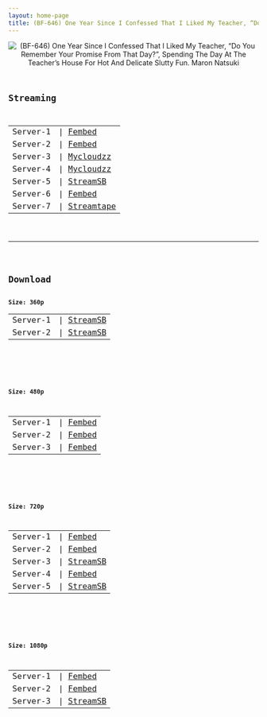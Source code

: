 ```yaml
---
layout: home-page
title: (BF-646) One Year Since I Confessed That I Liked My Teacher, “Do You Remember Your Promise From That Day?”, Spending The Day At The Teacher’s House For Hot And Delicate Slutty Fun. Maron Natsuki
---
```

<center>
<img src="https://blogger.googleusercontent.com/img/a/AVvXsEgkRpr-rwRJ7wa_AEpmRNh_3hzu3Si84-lrPO4XI-gvVoniZGrA9Stz5gqpebdHPfFB5tdQYGsHPzuM7ubl-flmh9Q6PYwqbAIHsN5zHww8tqDh6eyCmOMBp-eL3r4GerQU8bklmG3UMH6kK9NFPAeTxeR4XM0iUNa1OpVav7rnztsHbPVsUkloo3zb=s16000" alt="(BF-646) One Year Since I Confessed That I Liked My Teacher, “Do You Remember Your Promise From That Day?”, Spending The Day At The Teacher’s House For Hot And Delicate Slutty Fun. Maron Natsuki">
</center>
<pre><code>
<h2>Streaming</h2>
<table><tbody>
<tr>
<td>Server-1</td>
<td>| <a href="https://www.watchjavnow.xyz/f/e-7gls-lp3yp3dd" target="_blank">Fembed</a></td>
</tr>
<tr>
<td>Server-2</td>
<td>| <a href="https://fakyutube.com/f/83drqu8l33e2-g0" target="_blank">Fembed</a></td>
</tr>
<tr>
<td>Server-3</td>
<td>| <a href="https://mycloudzz.com/v/y5w-qcem47wm6n8" target="_blank">Mycloudzz</a></td>
</tr>
<tr>
<td>Server-4</td>
<td>| <a href="https://mycloudzz.com/v/1jyqzcj5pn327kq" target="_blank">Mycloudzz</a></td>
</tr>
<tr>
<td>Server-5</td>
<td>| <a href="https://embed.casa/e/ui3vnkv93sm5.html" target="_blank">StreamSB</a></td>
</tr>
<tr>
<td>Server-6</td>
<td>| <a href="https://javpoll.com/f/42885bzy03dqgq7" target="_blank">Fembed</a></td>
</tr>
<tr>
<td>Server-7</td>
<td>| <a href="https://strtape.cloud/v/Lep9y93GrvCR0Or/BF-646-SEXTB.NET-10292021.mp4" target="_blank">Streamtape</a></td>
</tr>
</tbody></table>

<hr />

<h2>Download</h2>
<b>Size: 360p</b>
<table><tbody>
<tr>
<td>Server-1</td>
<td>| <a target="_blank" href="https://javside.com/d/e3rrx4yqpsm7.html">StreamSB</a></td>
</tr>
<tr>
<td>Server-2</td>
<td>| <a href="https://streamsb.net/d/8lfovgxwrhr5.html" target="_blank">StreamSB</a></td>
</tr>
</tbody></table>

<br />

<b>Size: 480p</b>
<table><tbody>
<tr>
<td>Server-1</td>
<td>| <a href="https://www.watchjavnow.xyz/f/e-7gls-lp3yp3dd" target="_blank">Fembed</a></td>
</tr>
<tr>
<td>Server-2</td>
<td>| <a href="https://fakyutube.com/f/83drqu8l33e2-g0" target="_blank">Fembed</a></td>
</tr>
<tr>
<td>Server-3</td>
<td>| <a href="https://javpoll.com/f/42885bzy03dqgq7" target="_blank">Fembed</a></td>
</tr>
</tbody></table>

<br />

<b>Size: 720p</b>
<table><tbody>
<tr>
<td>Server-1</td>
<td>| <a href="https://www.watchjavnow.xyz/f/e-7gls-lp3yp3dd" target="_blank">Fembed</a></td>
</tr>
<tr>
<td>Server-2</td>
<td>| <a href="https://fakyutube.com/f/83drqu8l33e2-g0" target="_blank">Fembed</a></td>
</tr>
<tr>
<td>Server-3</td>
<td>| <a href="https://javside.com/d/e3rrx4yqpsm7.html" target="_blank">StreamSB</a><br /></td>
</tr>
<tr>
<td>Server-4</td>
<td>| <a href="https://javpoll.com/f/42885bzy03dqgq7" target="_blank">Fembed</a></td>
</tr>
<tr>
<td>Server-5</td>
<td>| <a href="https://streamsb.net/d/8lfovgxwrhr5.html" target="_blank">StreamSB</a></td>
</tr>
</tbody></table>

<br />

<b>Size: 1080p</b>
<table><tbody>
<tr>
<td>Server-1</td>
<td>| <a href="https://fakyutube.com/f/83drqu8l33e2-g0" target="_blank">Fembed</a></td>
</tr>
<tr>
<td>Server-2</td>
<td>| <a href="https://javpoll.com/f/42885bzy03dqgq7" target="_blank">Fembed</a></td>
</tr>
<tr>
<td>Server-3</td>
<td>| <a href="https://streamsb.net/d/8lfovgxwrhr5.html" target="_blank">StreamSB</a></td>
</tr>
</tbody></table>
</code></pre>
